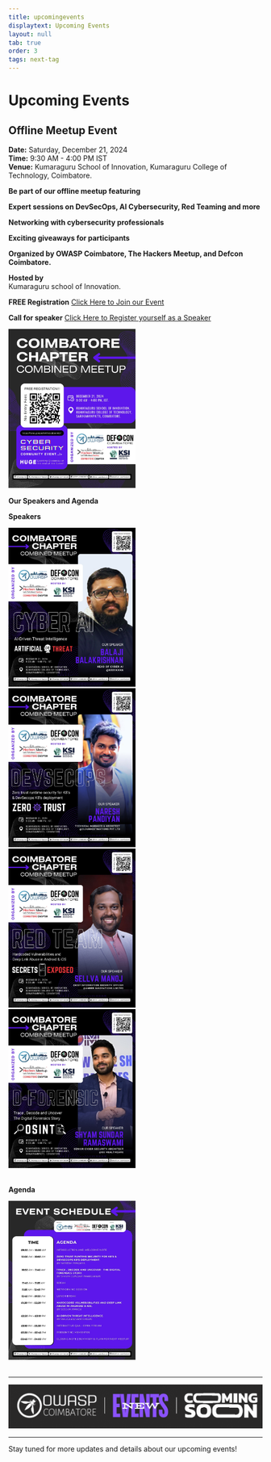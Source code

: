 ```yaml
---
title: upcomingevents
displaytext: Upcoming Events
layout: null
tab: true
order: 3
tags: next-tag
---
```


# Upcoming Events

## Offline Meetup Event

**Date:** Saturday, December 21, 2024 <br>
**Time:** 9:30 AM - 4:00 PM IST <br>
**Venue:** Kumaraguru School of Innovation, Kumaraguru College of Technology, Coimbatore.

**Be part of our offline meetup featuring**

**Expert sessions on DevSecOps, AI Cybersecurity, Red Teaming and more**

**Networking with cybersecurity professionals**

**Exciting giveaways for participants**

**Organized by OWASP Coimbatore, The Hackers Meetup, and Defcon Coimbatore.**

**Hosted by** <br>
Kumaraguru school of Innovation.

**FREE Registration**
[Click Here to Join our Event](https://forms.gle/gmZhW7oGq8JbmAtG7)

**Call for speaker**
[Click Here to Register yourself as a Speaker](https://forms.gle/NsfP14jQidXZxSKL8)

<div>
    <img src="assets/images/events/owasp_null_meetup_21_11_2024.png.jpg" alt="Event Poster" width="50%">
</div> 

**Our Speakers and Agenda**

**Speakers**
<div>
    <img src="assets/images/events/Speaker 1.jpg" alt="Event Poster" width="50%">
</div> 

<div>
    <img src="assets/images/events/Speaker 2.jpg" alt="Event Poster" width="50%">
</div> 

<div>
    <img src="assets/images/events/Speaker 3.jpg" alt="Event Poster" width="50%">
</div> 

<div>
    <img src="assets/images/events/Speaker 4.jpg" alt="Event Poster" width="50%">
</div> 

<br>

**Agenda**
<div>
    <img src="assets/images/events/Agenda.jpg" alt="Event Poster" width="50%">
</div> 

<br>

---

![Coming Soon](assets/images/coming_soon_.gif)

---

Stay tuned for more updates and details about our upcoming events!
